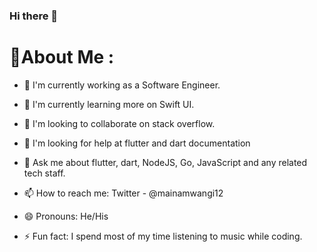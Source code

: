 ### Hi there 👋

# 💫About Me :
- 🔭 I'm currently working as a Software Engineer.
- 🌱 I'm currently learning more on Swift UI.
- 👯 I'm looking to collaborate on stack overflow.
- 🤔 I'm looking for help at flutter and dart documentation
- 💬 Ask me about flutter, dart, NodeJS, Go, JavaScript and any related tech staff.
- 📫 How to reach me: Twitter - @mainamwangi12
- 😄 Pronouns: He/His
- ⚡ Fun fact: I spend most of my time listening to music while coding.


  <!-- Proudly created with GPRM ( https://gprm.itsvg.in ) -->
  
